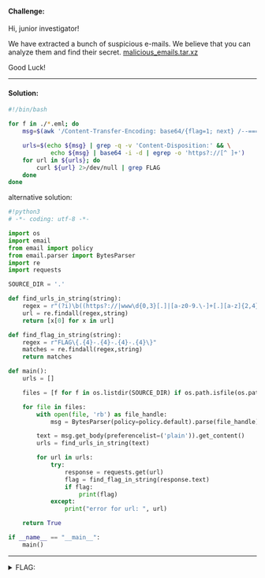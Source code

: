 #### Challenge:

Hi, junior investigator!

We have extracted a bunch of suspicious e-mails. We believe that you can analyze them and find their secret. [malicious_emails.tar.xz](./malicious_emails.tar.xz ":ignore")

Good Luck!

---

#### Solution:

```bash
#!/bin/bash

for f in ./*.eml; do
    msg=$(awk '/Content-Transfer-Encoding: base64/{flag=1; next} /--===============/{flag=0} flag' ${f})

    urls=$(echo ${msg} | grep -q -v 'Content-Disposition:' && \
            echo ${msg} | base64 -i -d | egrep -o 'https?://[^ ]+')
    for url in ${urls}; do
        curl ${url} 2>/dev/null | grep FLAG
    done
done
```

alternative solution:

```python
#!python3
# -*- coding: utf-8 -*-

import os
import email
from email import policy
from email.parser import BytesParser
import re
import requests

SOURCE_DIR = '.'

def find_urls_in_string(string):
    regex = r"(?i)\b((https?://|www\d{0,3}[.]|[a-z0-9.\-]+[.][a-z]{2,4}/)(?:[^\s()<>]+|\(([^\s()<>]+|(\([^\s()<>]+\)))*\))+(?:\(([^\s()<>]+|(\([^\s()<>]+\)))*\)|[^\s`!()\[\]{};:'\".,<>?«»“”‘’]))"
    url = re.findall(regex,string)
    return [x[0] for x in url]

def find_flag_in_string(string):
    regex = r"FLAG\{.{4}-.{4}-.{4}-.{4}\}"
    matches = re.findall(regex,string)
    return matches

def main():
    urls = []

    files = [f for f in os.listdir(SOURCE_DIR) if os.path.isfile(os.path.join(SOURCE_DIR, f))]

    for file in files:
        with open(file, 'rb') as file_handle:
            msg = BytesParser(policy=policy.default).parse(file_handle)

        text = msg.get_body(preferencelist=('plain')).get_content()
        urls = find_urls_in_string(text)

        for url in urls:
            try:
                response = requests.get(url)
                flag = find_flag_in_string(response.text)
                if flag:
                    print(flag)
            except:
                print("error for url: ", url)

    return True

if __name__ == "__main__":
    main()

```

---

<details><summary>FLAG:</summary>

```
FLAG{Tyqz-EgrI-8G7E-6PKB}
```

</details>
<br/>
